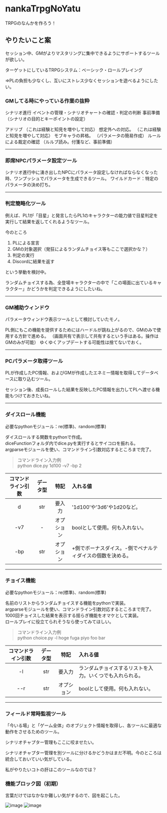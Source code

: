 # nankaTrpgNoYatu
TRPGのなんかを作ろう！

## やりたいこと案
セッション中、GMがよりマスタリングに集中できるようにサポートするツールが欲しい。

ターゲットにしているTRPGシステム：ベーシック・ロールプレイング

⇒PLの負担も少なくし、互いにストレス少なくセッションを遊べるようにしたい。

### GMしてる時にやっている作業の抜粋
シナリオ進行
イベントの管理・シナリオチャートの確認・判定の判断
事前準備（シナリオの目的とキーポイントの設定）

アドリブ
（これは経験と知見を増やして対応）
想定外への対応。
（これは経験と知見を増やして対応）
モブキャラの昇格。
（パラメータの簡易作成）
ルールによる裁定の確認
（ルルブ読み。付箋など、事前準備）

-----------------------

### 即席NPCパラメータ設定ツール
シナリオ進行中に湧き出したNPCにパラメータ設定しなければならなくなった時、ワンプッシュでパラメータを生成できるツール。
ワイルドカード：特定のパラメータの決め打ち。

-----------------------

### 判定簡略化ツール
例えば、PL1が「目星」と発言したらPL1のキャラクターの能力値で目星判定を実行して結果を返してくれるようなツール。

今のところ
1. PLによる宣言
2. GMの対象選択（発狂によるランダムチョイス等もここで選択かな？）
3. 判定の実行
4. Discordに結果を返す

という挙動を検討中。

ランダムチョイスする為、全登場キャラクターの中で「この場面に出ているキャラクター」かどうかを判定できるようにしたいね。

-----------------------

### GM補助ウィンドウ
パラメータウィンドウ表示ツールとして検討していたモノ。

PL側にもこの機能を提供するためにはハードルが跳ね上がるので、GMのみで使用する方針で進める。
（画面共有で表示して共有するという手はある。操作はGMのみが可能）
ゆくゆくアップデートする可能性は捨てないでおく。

-----------------------

### PCパラメータ取得ツール
PLが作成したPC情報、およびGMが作成したエネミー情報を取得してデータベースに取り込むツール。

セッション後、成長ロールした結果を反映したPC情報を出力してPLへ渡せる機能もつけておきたいね。

-----------------------

### ダイスロール機能

必要なpythonモジュール：re(標準)、random(標準)

ダイスロールする関数をpythonで作成。  
diceFunctionフォルダ内でdice.pyを実行するとサイコロを振れる。  
argparseモジュールを使い、コマンドライン引数対応するところまで完了。

> コマンドライン入力例  
python dice.py 1d100 -v7 -bp 2

| コマンドライン引数 | データ型 | 特記 | 入れる値 |
| :-: | :-: | :-: | :-- |
| d | str | 要入力 |'1d100'や'3d6'や1d20など。|
| -v7 | - | オプション | boolとして使用。何も入れない。 |
| -bp | str | オプション | +側でボーナスダイス。-側でペナルティダイスの個数を決める。 |

-----------------------

### チョイス機能

必要なpythonモジュール：re(標準)、random(標準)

名前のリストからランダムチョイスする機能をpythonで実装。  
argparseモジュールを使い、コマンドライン引数対応するところまで完了。  
1000回チョイスした結果を表示する揺らぎ機能をオマケとして実装。  
ロールプレイに役立てられそうなら使ってみてほしい。

> コマンドライン入力例  
python choice.py -l hoge fuga piyo foo bar 

| コマンドライン引数 | データ型 | 特記 | 入れる値 |
| :-: | :-: | :-: | :-- |
| -l | str | 要入力 |ランダムチョイスするリストを入力。いくつでも入れられる。|
| --r | str | オプション |boolとして使用。何も入れない。|

-----------------------

### フィールド常時監視ツール
「今いる場」と「ゲーム全体」のオブジェクト情報を取得し、各ツールに最適な動作をさせるためのツール。

シナリオチャプター管理もここに咬ませたい。

シナリオチャプター管理を別ツールに分けるかどうかはまだ不明。今のところは統合しておいていい気がしている。

私がやりたいコトの肝はこのツールなのでは？

### 機能ブロック図（初期）

言葉だけではなかなか難しい気がするので、図を起こした。

![image](https://user-images.githubusercontent.com/64512699/144745691-f94e47b4-9e00-419c-86c7-76264cd7f735.png)
![image](https://user-images.githubusercontent.com/94184859/145712325-17329232-5131-4f34-ab3b-8dd245180faf.png)



